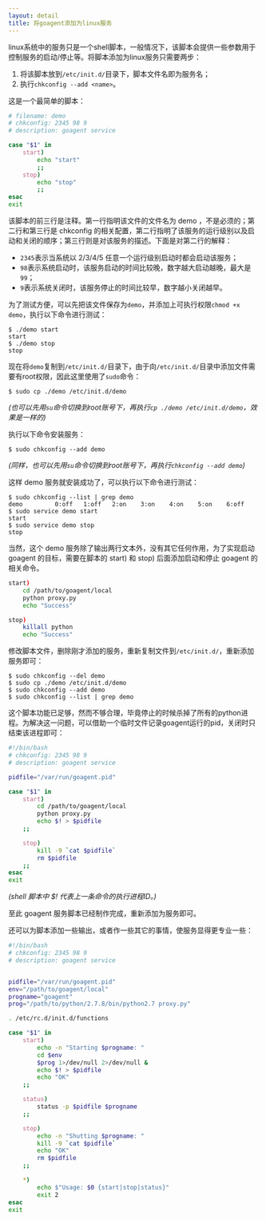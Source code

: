 ```yaml
---
layout: detail
title: 将goagent添加为linux服务
---
```


linux系统中的服务只是一个shell脚本，一般情况下，该脚本会提供一些参数用于控制服务的启动/停止等。将脚本添加为linux服务只需要两步：

1. 将该脚本放到`/etc/init.d/`目录下，脚本文件名即为服务名；
2. 执行`chkconfig --add <name>`。

这是一个最简单的脚本：

```bash
# filename: demo
# chkconfig: 2345 98 9
# description: goagent service

case "$1" in
    start)
        echo "start"
        ;;
    stop)
        echo "stop"
        ;;
esac
exit
```

该脚本的前三行是注释。第一行指明该文件的文件名为 demo ，不是必须的；第二行和第三行是 chkconfig 的相关配置，第二行指明了该服务的运行级别以及启动和关闭的顺序；第三行则是对该服务的描述。下面是对第二行的解释：

* `2345`表示当系统以 2/3/4/5 任意一个运行级别启动时都会启动该服务；
* `98`表示系统启动时，该服务启动的时间比较晚，数字越大启动越晚，最大是`99`；
* `9`表示系统关闭时，该服务停止的时间比较早，数字越小关闭越早。

为了测试方便，可以先把该文件保存为`demo`，并添加上可执行权限`chmod +x demo`，执行以下命令进行测试：

```
$ ./demo start
start
$ ./demo stop
stop
```

现在将`demo`复制到`/etc/init.d/`目录下，由于向`/etc/init.d/`目录中添加文件需要有root权限，因此这里使用了`sudo`命令：

```
$ sudo cp ./demo /etc/init.d/demo
```

_(也可以先用`su`命令切换到root账号下，再执行`cp ./demo /etc/init.d/demo`，效果是一样的)_

执行以下命令安装服务：

```
$ sudo chkconfig --add demo
```

_(同样，也可以先用`su`命令切换到root账号下，再执行`chkconfig --add demo`)_ 

这样 demo 服务就安装成功了，可以执行以下命令进行测试：

```
$ sudo chkconfig --list | grep demo
demo         0:off   1:off   2:on    3:on    4:on    5:on    6:off
$ sudo service demo start
start
$ sudo service demo stop
stop
```

当然，这个 demo 服务除了输出两行文本外，没有其它任何作用，为了实现启动 goagent 的目标，需要在脚本的 start) 和 stop) 后面添加启动和停止 goagent 的相关命令。

```bash
start)
    cd /path/to/goagent/local
    python proxy.py
    echo "Success"

stop)
    killall python
    echo "Success"
```

修改脚本文件，删除刚才添加的服务，重新复制文件到`/etc/init.d/`，重新添加服务即可：

```
$ sudo chkconfig --del demo
$ sudo cp ./demo /etc/init.d/demo
$ sudo chkconfig --add demo
$ sudo chkconfig --list | grep demo
```

这个脚本功能已足够，然而不够合理，毕竟停止的时候杀掉了所有的python进程。为解决这一问题，可以借助一个临时文件记录goagent运行的pid，关闭时只结束该进程即可：

```bash
#!/bin/bash
# chkconfig: 2345 98 9
# description: goagent service

pidfile="/var/run/goagent.pid"

case "$1" in
    start)
        cd /path/to/goagent/local
        python proxy.py
        echo $! > $pidfile
    ;;

    stop)
        kill -9 `cat $pidfile`
        rm $pidfile
    ;;
esac
exit
```

_(shell 脚本中 $! 代表上一条命令的执行进程ID。)_

至此 goagent 服务脚本已经制作完成，重新添加为服务即可。

还可以为脚本添加一些输出，或者作一些其它的事情，使服务显得更专业一些：

```bash
#!/bin/bash
# chkconfig: 2345 98 9
# description: goagent service


pidfile="/var/run/goagent.pid"
env="/path/to/goagent/local"
progname="goagent"
prog="/path/to/python/2.7.8/bin/python2.7 proxy.py"

. /etc/rc.d/init.d/functions

case "$1" in
    start)
        echo -n "Starting $progname: "
        cd $env
        $prog 1>/dev/null 2>/dev/null &
        echo $! > $pidfile
        echo "OK"
    ;;

    status)
        status -p $pidfile $progname
    ;;

    stop)
        echo -n "Shutting $progname: "
        kill -9 `cat $pidfile`
        echo "OK"
        rm $pidfile
    ;;

    *)
        echo $"Usage: $0 {start|stop|status}"
        exit 2
esac
exit
```
